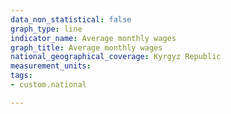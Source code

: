 ```yaml
---
data_non_statistical: false
graph_type: line
indicator_name: Average monthly wages 
graph_title: Average monthly wages 
national_geographical_coverage: Kyrgyz Republic
measurement_units: 
tags:
- custom.national

---
```

